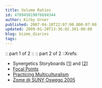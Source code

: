 ```yaml
---
title: Volume Ratios
id: 478945019076694344
author: Kirby Urner
published: 2007-04-10T22:07:00.000-07:00
updated: 2009-01-20T13:36:02.301-08:00
blog: bizmo_diaries
tags: 
---
```


:: part 1 of 2 ::  :: part 2 of 2 ::Xrefs: 

- Synergetics Storyboards [[1](http://controlroom.blogspot.com/2007/02/synergetics-storyboard.html)] and [[2](http://worldgame.blogspot.com/2007/03/synergetics-storyboard-2.html)] 
- [Focal Points](http://mybizmo.blogspot.com/2006/09/focal-points.html) 
- [Practicing Multiculturalism](http://mybizmo.blogspot.com/2006/07/practicing-multiculturalism.html)
- [Zome @ SUNY Oswego 2005](http://snec.synergeticists.org/snec.meeting.2005.07.photos/page.html)